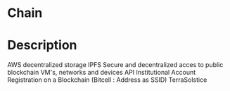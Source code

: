 # Chain
# Description
AWS decentralized storage
IPFS
Secure and decentralized acces to public blockchain
VM's, networks and devices
API
Institutional Account Registration on a Blockchain (Bitcell : Address as SSID)
TerraSolstice
